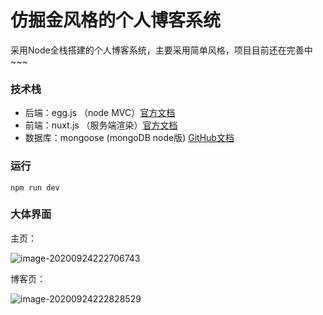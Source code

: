 # 仿掘金风格的个人博客系统

采用Node全栈搭建的个人博客系统，主要采用简单风格，项目目前还在完善中~~~

### 技术栈

- 后端：egg.js （node MVC）[官方文档](https://eggjs.org/zh-cn/)
- 前端：nuxt.js （服务端渲染）[官方文档](https://zh.nuxtjs.org/guide/)
- 数据库：mongoose (mongoDB node版) [GitHub文档](https://github.com/eggjs/egg-mongoose)
### 运行

```
npm run dev
```

### 大体界面

主页：

![image-20200924222706743](E:\Git工作区\myblo\images\image-20200924222706743.png)

博客页：

![image-20200924222828529](E:\Git工作区\myblo\images\image-20200924222828529.png)
